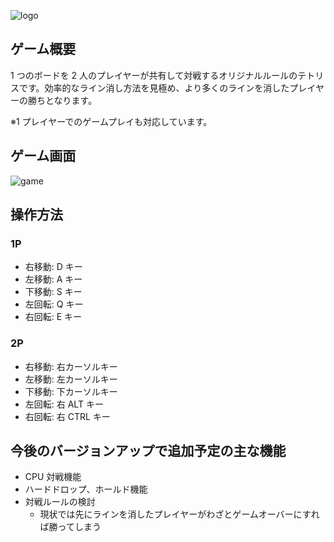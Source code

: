 ![logo](Assets\Art\Sprites\TitleLogo.png "Tomoris")

## ゲーム概要

1 つのボードを 2 人のプレイヤーが共有して対戦するオリジナルルールのテトリスです。効率的なライン消し方法を見極め、より多くのラインを消したプレイヤーの勝ちとなります。

※1 プレイヤーでのゲームプレイも対応しています。

## ゲーム画面

![game](game.png "gameImage")

## 操作方法

### 1P

-   右移動: D キー
-   左移動: A キー
-   下移動: S キー
-   左回転: Q キー
-   右回転: E キー

### 2P

-   右移動: 右カーソルキー
-   左移動: 左カーソルキー
-   下移動: 下カーソルキー
-   左回転: 右 ALT キー
-   右回転: 右 CTRL キー

## 今後のバージョンアップで追加予定の主な機能

-   CPU 対戦機能
-   ハードドロップ、ホールド機能
-   対戦ルールの検討
    -   現状では先にラインを消したプレイヤーがわざとゲームオーバーにすれば勝ってしまう

